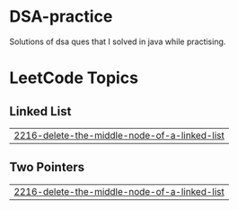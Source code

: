 # DSA-practice
Solutions of dsa ques that I solved in java while practising.

<!---LeetCode Topics Start-->
# LeetCode Topics
## Linked List
|  |
| ------- |
| [2216-delete-the-middle-node-of-a-linked-list](https://github.com/mansi-singh21/DSA-practice/tree/master/2216-delete-the-middle-node-of-a-linked-list) |
## Two Pointers
|  |
| ------- |
| [2216-delete-the-middle-node-of-a-linked-list](https://github.com/mansi-singh21/DSA-practice/tree/master/2216-delete-the-middle-node-of-a-linked-list) |
<!---LeetCode Topics End-->
